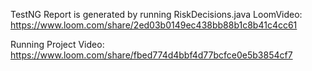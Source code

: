TestNG Report is generated by running RiskDecisions.java
LoomVideo: https://www.loom.com/share/2ed03b0149ec438bb88b1c8b41c4cc61

Running Project Video: https://www.loom.com/share/fbed774d4bbf4d77bcfce0e5b3854cf7
